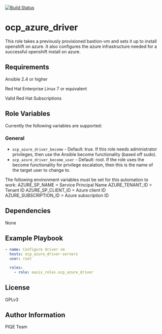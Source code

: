 [![Build Status](https://travis-ci.com/oasis-roles/ocp_azure_driver.svg?branch=master)](https://travis-ci.com/oasis-roles/ocp_azure_driver)

ocp_azure_driver
===========

This role takes a previously provisioned bastion-vm and sets it up to install openshift on azure. It also configures
the azure infrastructure needed for a successful openshift install on azure.

Requirements
------------

Ansible 2.4 or higher

Red Hat Enterprise Linux 7 or equivalent

Valid Red Hat Subscriptions

Role Variables
--------------

Currently the following variables are supported:

### General

* `ocp_azure_driver_become` - Default: true. If this role needs administrator
  privileges, then use the Ansible become functionality (based off sudo).
* `ocp_azure_driver_become_user` - Default: root. If the role uses the become
  functionality for privilege escalation, then this is the name of the target
  user to change to.

The following environment variables must be set for this automation to work:
AZURE_SP_NAME = Service Principal Name
AZURE_TENANT_ID = Tenant ID
AZURE_SP_CLIENT_ID = Azure client ID
AZURE_SUBSCRIPTION_ID = Azure subscription ID

Dependencies
------------

None

Example Playbook
----------------

```yaml
- name: Configure driver vm
  hosts: ocp_azure_driver-servers
  user: root

  roles:
    - role: oasis_roles.ocp_azure_driver
```

License
-------

GPLv3

Author Information
------------------

PIQE Team
